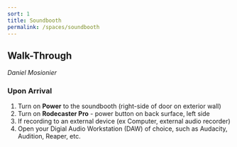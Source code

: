 ```yaml
---
sort: 1
title: Soundbooth
permalink: /spaces/soundbooth
---
```


## Walk-Through
*Daniel Mosionier*

### Upon Arrival
1. Turn on **Power** to the soundbooth (right-side of door on exterior wall)
2. Turn on **Rodecaster Pro** - power button on back surface, left side
3. If recording to an external device (ex Computer, external audio recorder)
4. Open your Digial Audio Workstation (DAW) of choice, such as Audacity, Audition, Reaper, etc.



